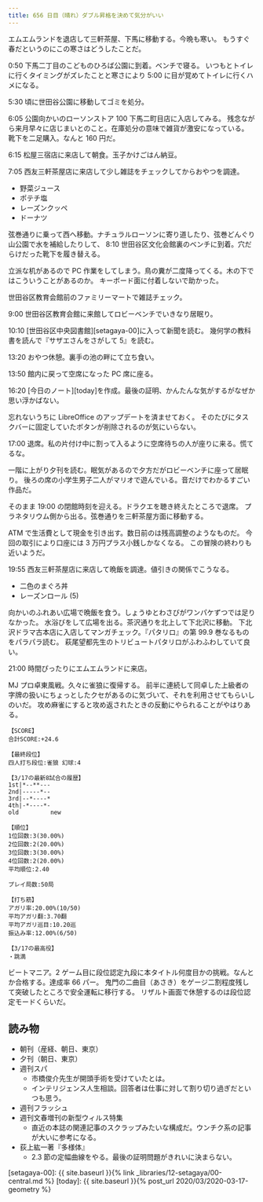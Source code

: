 ```yaml
---
title: 656 日目（晴れ）ダブル昇格を決めて気分がいい
---
```


エムエムランドを退店して三軒茶屋、下馬に移動する。今晩も寒い。
もうすぐ春だというのにこの寒さはどうしたことだ。

0:50 下馬二丁目のこどものひろば公園に到着。ベンチで寝る。
いつもとトイレに行くタイミングがズレたことと寒さにより 5:00 に目が覚めてトイレに行くハメになる。

5:30 頃に世田谷公園に移動してゴミを処分。

6:05 公園向かいのローソンストア 100 下馬二町目店に入店してみる。
残念ながら来月早々に店じまいとのこと。在庫処分の意味で雑貨が激安になっている。
靴下を二足購入。なんと 160 円だ。

6:15 松屋三宿店に来店して朝食。玉子かけごはん納豆。

7:05 西友三軒茶屋店に来店して少し雑誌をチェックしてからおやつを調達。

* 野菜ジュース
* ポテチ塩
* レーズンクッペ
* ドーナツ

弦巻通りに乗って西へ移動。ナチュラルローソンに寄り道したり、弦巻どんぐり山公園で水を補給したりして、
8:10 世田谷区文化会館裏のベンチに到着。穴だらけだった靴下を履き替える。

立派な机があるので PC 作業をしてしまう。鳥の糞が二度降ってくる。木の下ではこういうことがあるのか。
キーボード面に付着しないで助かった。

世田谷区教育会館前のファミリーマートで雑誌チェック。

9:00 世田谷区教育会館に来館してロビーベンチでいきなり居眠り。

10:10 [世田谷区中央図書館][setagaya-00]に入って新聞を読む。
幾何学の教科書を読んで『サザエさんをさがして 5』を読む。

13:20 おやつ休憩。裏手の池の畔にて立ち食い。

13:50 館内に戻って空席になった PC 席に座る。

16:20 [今日のノート][today]を作成。最後の証明、かんたんな気がするがなぜか思い浮かばない。

忘れないうちに LibreOffice のアップデートを済ませておく。
そのたびにタスクバーに固定していたボタンが削除されるのが気にいらない。

17:00 退席。私の片付け中に割って入るように空席待ちの人が座りに来る。慌てるな。

一階に上がり夕刊を読む。眠気があるので夕方だがロビーベンチに座って居眠り。
後ろの席の小学生男子二人がマリオで遊んでいる。音だけでわかるすごい作品だ。

そのまま 19:00 の閉館時刻を迎える。ドラクエを聴き終えたところで退席。
プラネタリウム側から出る。弦巻通りを三軒茶屋方面に移動する。

ATM で生活費として現金を引き出す。数日前のは残高調整のようなものだ。
今回の取引により口座には 3 万円プラス小銭しかなくなる。
この冒険の終わりも近いようだ。

19:55 西友三軒茶屋店に来店して晩飯を調達。値引きの関係でこうなる。

* 二色のまぐろ丼
* レーズンロール (5)

向かいのふれあい広場で晩飯を食う。しょうゆとわさびがワンパケずつでは足りなかった。
水浴びをして広場を出る。茶沢通りを北上して下北沢に移動。
下北沢ドラマ古本店に入店してマンガチェック。『パタリロ』の第 99.9 巻なるものをパラパラ読む。
萩尾望都先生のトリビュートパタリロがふわふわしていて良い。

21:00 時間ぴったりにエムエムランドに来店。

MJ プロ卓東風戦。久々に雀狼に復帰する。
前半に連続して同卓した上級者の字牌の扱いにちょっとしたクセがあるのに気づいて、それを利用させてもらいしのいだ。
攻め麻雀にすると攻め返されたときの反動にやられることがやはりある。

```text
【SCORE】
合計SCORE:+24.6

【最終段位】
四人打ち段位:雀狼 幻球:4

【3/17の最新8試合の履歴】
1st|*--**---
2nd|-----*--
3rd|--*----*
4th|-*----*-
old         new

【順位】
1位回数:3(30.00%)
2位回数:2(20.00%)
3位回数:3(30.00%)
4位回数:2(20.00%)
平均順位:2.40

プレイ局数:50局

【打ち筋】
アガリ率:20.00%(10/50)
平均アガリ翻:3.70翻
平均アガリ巡目:10.20巡
振込み率:12.00%(6/50)

【3/17の最高役】
・跳満
```

ビートマニア。2 ゲーム目に段位認定九段に本タイトル何度目かの挑戦。なんとか合格する。達成率 66 パー。
鬼門の二曲目（あさき）をゲージ二割程度残して突破したところで安全運転に移行する。
リザルト画面で休憩するのは段位認定モードくらいだ。

## 読み物

* 朝刊（産経、朝日、東京）
* 夕刊（朝日、東京）
* 週刊スパ
  * 市橋俊介先生が開頭手術を受けていたとは。
  * インテリジェンス人生相談。回答者は仕事に対して割り切り過ぎだといつも思う。
* 週刊フラッシュ
* 週刊文春増刊の新型ウィルス特集
  * 直近の本誌の関連記事のスクラップみたいな構成だ。ウンチク系の記事が大いに参考になる。
* 荻上紘一著『多様体』
  * 2.3 節の定幅曲線をやる。最後の証明問題がきれいに決まらない。

[setagaya-00]: {{ site.baseurl }}{% link _libraries/12-setagaya/00-central.md %}
[today]: {{ site.baseurl }}{% post_url 2020/03/2020-03-17-geometry %}
